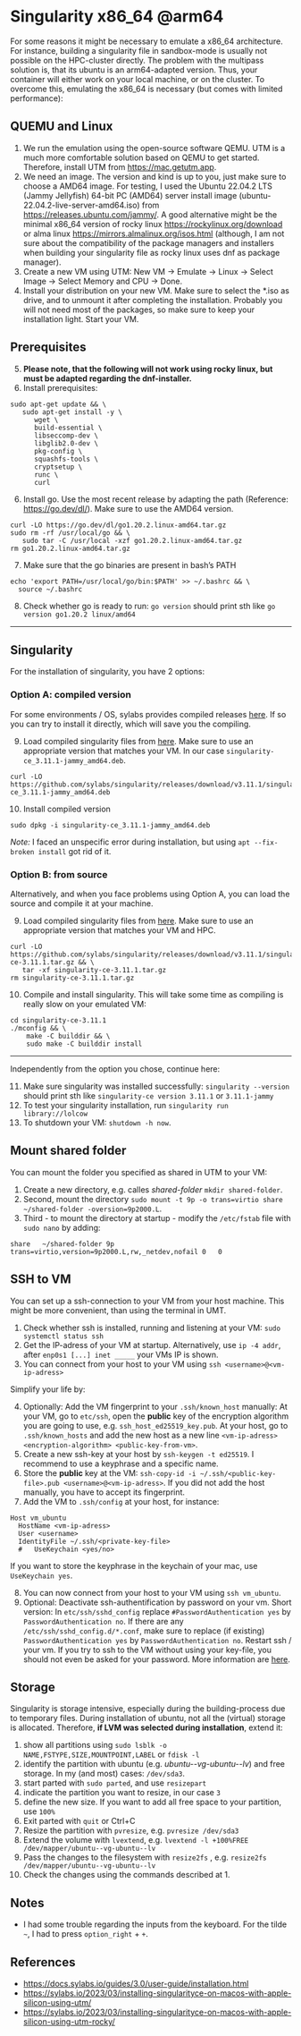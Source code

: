 # Singularity x86_64 @arm64
For some reasons it might be necessary to emulate a x86_64 architecture. For instance, building a singularity file in sandbox-mode is usually not possible on the HPC-cluster directly. The problem with the multipass solution is, that its ubuntu is an arm64-adapted version. Thus, your container will either work on your local machine, or on the cluster. To overcome this, emulating the x86_64 is necessary (but comes with limited performance):

## QUEMU and Linux
1. We run the emulation using the open-source software QEMU. UTM is a much more comfortable solution based on QEMU to get started. Therefore, install UTM from https://mac.getutm.app.
2. We need an image. The version and kind is up to you, just make sure to choose a AMD64 image. For testing, I used the Ubuntu 22.04.2 LTS (Jammy Jellyfish) 64-bit PC (AMD64) server install image (ubuntu-22.04.2-live-server-amd64.iso) from https://releases.ubuntu.com/jammy/. A good alternative might be the minimal x86_64 version of rocky linux https://rockylinux.org/download or alma linux https://mirrors.almalinux.org/isos.html (although, I am not sure about the compatibility of the package managers and installers when building your singularity file as rocky linux uses dnf as package manager).
3. Create a new VM using UTM: New VM -> Emulate -> Linux -> Select Image -> Select Memory and CPU -> Done.
4. Install your distribution on your new VM. Make sure to select the \*.iso as drive, and to unmount it after completing the installation. Probably you will not need most of the packages, so make sure to keep your installation light. Start your VM.

## Prerequisites
5. **Please note, that the following will not work using rocky linux, but must be adapted regarding the dnf-installer.**
6. Install prerequisites:
``` shell
sudo apt-get update && \
   sudo apt-get install -y \
      wget \
      build-essential \
      libseccomp-dev \
      libglib2.0-dev \
      pkg-config \
      squashfs-tools \
      cryptsetup \
      runc \
      curl
```
6. Install go. Use the most recent release by adapting the path (Reference: https://go.dev/dl/). Make sure to use the AMD64 version.
``` shell
curl -LO https://go.dev/dl/go1.20.2.linux-amd64.tar.gz
sudo rm -rf /usr/local/go && \
   sudo tar -C /usr/local -xzf go1.20.2.linux-amd64.tar.gz
rm go1.20.2.linux-amd64.tar.gz
```
7. Make sure that the go binaries are present in bash’s PATH
``` shell
echo 'export PATH=/usr/local/go/bin:$PATH' >> ~/.bashrc && \
  source ~/.bashrc
```
8. Check whether go is ready to run: `go version` should print sth like `go version go1.20.2 linux/amd64`

----------------
## Singularity
For the installation of singularity, you have 2 options:

### Option A: compiled version
For some environments / OS, sylabs provides compiled releases [here](https://github.com/sylabs/singularity/releases). If so you can try to install it directly, which will save you the compiling.

9. Load compiled singularity files from [here](https://github.com/sylabs/singularity/releases). Make sure to use an appropriate version that matches your VM. In our case `singularity-ce_3.11.1-jammy_amd64.deb`.
``` shell
curl -LO https://github.com/sylabs/singularity/releases/download/v3.11.1/singularity-ce_3.11.1-jammy_amd64.deb
```
10. Install compiled version
``` shell
sudo dpkg -i singularity-ce_3.11.1-jammy_amd64.deb
```
*Note:* I faced an unspecific error during installation, but using `apt --fix-broken install` got rid of it.

### Option B: from source
Alternatively, and when you face problems using Option A, you can load the source and compile it at your machine.

9. Load compiled singularity files from [here](https://github.com/sylabs/singularity/releases). Make sure to use an appropriate version that matches your VM and HPC.
``` shell
curl -LO https://github.com/sylabs/singularity/releases/download/v3.11.1/singularity-ce-3.11.1.tar.gz && \
   tar -xf singularity-ce-3.11.1.tar.gz
rm singularity-ce-3.11.1.tar.gz
```
10. Compile and install singularity. This will take some time as compiling is really slow on your emulated VM:
``` shell
cd singularity-ce-3.11.1
./mconfig && \
    make -C builddir && \
    sudo make -C builddir install
```

----------------
Independently from the option you chose, continue here:

11. Make sure singularity was installed successfully: `singularity --version` should print sth like `singularity-ce version 3.11.1` or `3.11.1-jammy`
12. To test your singularity installation, run `singularity run library://lolcow`
13. To shutdown your VM: `shutdown -h now`.

## Mount shared folder
You can mount the folder you specified as shared in UTM to your VM:
1. Create a new directory, e.g. calles *shared-folder* `mkdir shared-folder`.
2. Second, mount the directory `sudo mount -t 9p -o trans=virtio share ~/shared-folder -oversion=9p2000.L`.
3. Third - to mount the directory at startup - modify the `/etc/fstab` file with `sudo nano` by adding:
```shell
share	~/shared-folder	9p	trans=virtio,version=9p2000.L,rw,_netdev,nofail	0	0
```

## SSH to VM
You can set up a ssh-connection to your VM from your host machine. This might be more convenient, than using the terminal in UMT.
1. Check whether ssh is installed, running and listening at your VM: `sudo systemctl status ssh`
2. Get the IP-adress of your VM at startup. Alternatively, use `ip -4 addr`, after `enp0s1 [...] inet _____` your VMs IP is shown.
3. You can connect from your host to your VM using `ssh <username>@<vm-ip-adress>`

Simplify your life by:

4. Optionally: Add the VM fingerprint to your `.ssh/known_host` manually: At your VM, go to `etc/ssh`, open the **public** key of the encryption algorithm you are going to use, e.g. `ssh_host_ed25519_key.pub`. At your host, go to `.ssh/known_hosts` and add the new host as a new line `<vm-ip-adress> <encryption-algorithm> <public-key-from-vm>`.
5. Create a new ssh-key at your host by `ssh-keygen -t ed25519`. I recommend to use a keyphrase and a specific name.
6. Store the **public** key at the VM: `ssh-copy-id -i ~/.ssh/<public-key-file>.pub <username>@<vm-ip-adress>`. If you did not add the host manually, you have to accept its fingerprint.
7. Add the VM to `.ssh/config` at your host, for instance:
```
Host vm_ubuntu
  HostName <vm-ip-adress>
  User <username>
  IdentityFile ~/.ssh/<private-key-file>
  #   UseKeychain <yes/no>
```
If you want to store the keyphrase in the keychain of your mac, use  `  UseKeychain yes`.

8. You can now connect from your host to your VM using `ssh vm_ubuntu`.
9. Optional: Deactivate ssh-authentification by password on your vm. Short version: In `etc/ssh/sshd_config` replace `#PasswordAuthentication yes` by `PasswordAuthentication no`. If there are any `/etc/ssh/sshd_config.d/*.conf`, make sure to replace (if existing) `PasswordAuthentication yes` by `PasswordAuthentication no`. Restart ssh / your vm. If you try to ssh to the VM without using your key-file, you should not even be asked for your password. More information are [here](https://help.ubuntu.com/community/SSH/OpenSSH/Configuring).

## Storage
Singularity is storage intensive, especially during the building-process due to temporary files. During installation of ubuntu, not all the (virtual) storage is allocated. Therefore, **if LVM was selected during installation**, extend it:
1. show all partitions using `sudo lsblk -o NAME,FSTYPE,SIZE,MOUNTPOINT,LABEL` or `fdisk -l`
2. identify the partition with ubuntu (e.g. *ubuntu--vg-ubuntu--lv*) and free storage. In my (and most) cases: `/dev/sda3`.
3. start parted with `sudo parted`, and use `resizepart`
4. indicate the partition you want to resize, in our case `3`
5. define the new size. If you want to add all free space to your partition, use `100%`
6. Exit parted with `quit` or Ctrl+C
7. Resize the partition with `pvresize`, e.g. `pvresize /dev/sda3`
8. Extend the volume with `lvextend`, e.g. `lvextend -l +100%FREE /dev/mapper/ubuntu--vg-ubuntu--lv`
9. Pass the changes to the filesystem with `resize2fs` , e.g. `resize2fs /dev/mapper/ubuntu--vg-ubuntu--lv`
10. Check the changes using the commands described at 1.
   
## Notes
- I had some trouble regarding the inputs from the keyboard. For the tilde `~`, I had to press `option_right` + `+`.

## References
- https://docs.sylabs.io/guides/3.0/user-guide/installation.html
- https://sylabs.io/2023/03/installing-singularityce-on-macos-with-apple-silicon-using-utm/
- https://sylabs.io/2023/03/installing-singularityce-on-macos-with-apple-silicon-using-utm-rocky/
